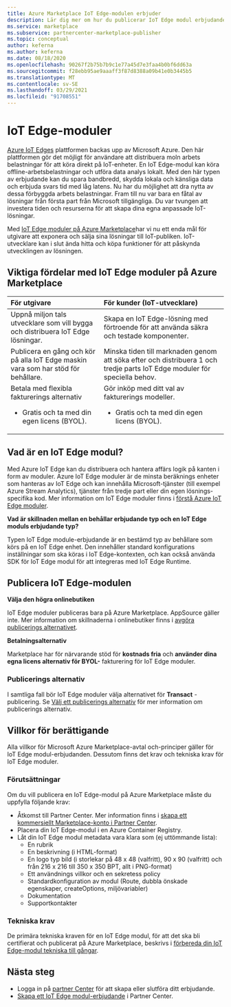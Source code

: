 ```yaml
---
title: Azure Marketplace IoT Edge-modulen erbjuder
description: Lär dig mer om hur du publicerar IoT Edge modul erbjudanden i Azure Marketplace.
ms.service: marketplace
ms.subservice: partnercenter-marketplace-publisher
ms.topic: conceptual
author: keferna
ms.author: keferna
ms.date: 08/18/2020
ms.openlocfilehash: 90267f2b75b7b9c1e77a45d7e3faa4b0bf6dd63a
ms.sourcegitcommit: f28ebb95ae9aaaff3f87d8388a09b41e0b3445b5
ms.translationtype: MT
ms.contentlocale: sv-SE
ms.lasthandoff: 03/29/2021
ms.locfileid: "91708551"
---
```

# <a name="iot-edge-modules"></a>IoT Edge-moduler

[Azure IoT Edges](https://azure.microsoft.com/services/iot-edge/) plattformen backas upp av Microsoft Azure.  Den här plattformen gör det möjligt för användare att distribuera moln arbets belastningar för att köra direkt på IoT-enheter.  En IoT Edge-modul kan köra offline-arbetsbelastningar och utföra data analys lokalt. Med den här typen av erbjudande kan du spara bandbredd, skydda lokala och känsliga data och erbjuda svars tid med låg latens.  Nu har du möjlighet att dra nytta av dessa förbyggda arbets belastningar. Fram till nu var bara en fåtal av lösningar från första part från Microsoft tillgängliga.  Du var tvungen att investera tiden och resurserna för att skapa dina egna anpassade IoT-lösningar.

Med [IoT Edge moduler på Azure Marketplace](https://azuremarketplace.microsoft.com/marketplace/apps/category/internet-of-things?page=1)har vi nu ett enda mål för utgivare att exponera och sälja sina lösningar till IoT-publiken. IoT-utvecklare kan i slut ända hitta och köpa funktioner för att påskynda utvecklingen av lösningen.  

## <a name="key-benefits-of-iot-edge-modules-in-azure-marketplace"></a>Viktiga fördelar med IoT Edge moduler på Azure Marketplace

| **För utgivare**    | **För kunder (IoT-utvecklare)**  |
| :------------------- | :-------------------|
| Uppnå miljon tals utvecklare som vill bygga och distribuera IoT Edge lösningar.  | Skapa en IoT Edge-lösning med förtroende för att använda säkra och testade komponenter. |
| Publicera en gång och kör på alla IoT Edge maskin vara som har stöd för behållare. | Minska tiden till marknaden genom att söka efter och distribuera 1 och tredje parts IoT Edge moduler för speciella behov. |
| Betala med flexibla fakturerings alternativ <ul> <li> Gratis och ta med din egen licens (BYOL). </li> </ul> | Gör inköp med ditt val av fakturerings modeller. <ul> <li> Gratis och ta med din egen licens (BYOL). </li> </ul> |

## <a name="what-is-an-iot-edge-module"></a>Vad är en IoT Edge modul?

Med Azure IoT Edge kan du distribuera och hantera affärs logik på kanten i form av moduler. Azure IoT Edge moduler är de minsta beräknings enheter som hanteras av IoT Edge och kan innehålla Microsoft-tjänster (till exempel Azure Stream Analytics), tjänster från tredje part eller din egen lösnings-specifika kod. Mer information om IoT Edge moduler finns i [förstå Azure IoT Edge moduler](../iot-edge/iot-edge-modules.md).

**Vad är skillnaden mellan en behållar erbjudande typ och en IoT Edge moduls erbjudande typ?**

Typen IoT Edge module-erbjudande är en bestämd typ av behållare som körs på en IoT Edge enhet. Den innehåller standard konfigurations inställningar som ska köras i IoT Edge-kontexten, och kan också använda SDK för IoT Edge modul för att integreras med IoT Edge Runtime.

## <a name="publishing-your-iot-edge-module"></a>Publicera IoT Edge-modulen

**Välja den högra onlinebutiken**

IoT Edge moduler publiceras bara på Azure Marketplace. AppSource gäller inte. Mer information om skillnaderna i onlinebutiker finns i [avgöra publicerings alternativet](determine-your-listing-type.md).

**Betalningsalternativ**

Marketplace har för närvarande stöd för **kostnads fria** och **använder dina egna licens alternativ för BYOL-** fakturering för IoT Edge moduler.

### <a name="publishing-options"></a>Publicerings alternativ

I samtliga fall bör IoT Edge moduler välja alternativet för **Transact** -publicering.  Se [Välj ett publicerings alternativ](determine-your-listing-type.md) för mer information om publicerings alternativ.  

## <a name="eligibility-criteria"></a>Villkor för berättigande

Alla villkor för Microsoft Azure Marketplace-avtal och-principer gäller för IoT Edge modul-erbjudanden.  Dessutom finns det krav och tekniska krav för IoT Edge moduler.  

### <a name="prerequisites"></a>Förutsättningar

Om du vill publicera en IoT Edge-modul på Azure Marketplace måste du uppfylla följande krav:

- Åtkomst till Partner Center. Mer information finns i [skapa ett kommersiellt Marketplace-konto i Partner Center](partner-center-portal/create-account.md).
- Placera din IoT Edge-modul i en Azure Container Registry.
- Låt din IoT Edge modul metadata vara klara som (ej uttömmande lista):
    - En rubrik
    - En beskrivning (i HTML-format)
    - En logo typ bild (i storlekar på 48 x 48 (valfritt), 90 x 90 (valfritt) och från 216 x 216 till 350 x 350 BPT, allt i PNG-format)
    - Ett användnings villkor och en sekretess policy
    - Standardkonfiguration av modul (Route, dubbla önskade egenskaper, createOptions, miljövariabler)
    - Dokumentation
    - Supportkontakter

### <a name="technical-requirements"></a>Tekniska krav

De primära tekniska kraven för en IoT Edge modul, för att det ska bli certifierat och publicerat på Azure Marketplace, beskrivs i [förbereda din IoT Edge-modul tekniska till gångar](./partner-center-portal/create-iot-edge-module-asset.md).

## <a name="next-steps"></a>Nästa steg

- Logga in på [partner Center](https://partner.microsoft.com/dashboard/account/v3/enrollment/introduction/partnership) för att skapa eller slutföra ditt erbjudande.
- [Skapa ett IoT Edge modul-erbjudande](./partner-center-portal/azure-iot-edge-module-creation.md) i Partner Center.
